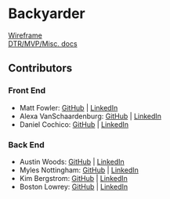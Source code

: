 <h1> Backyarder </h1>

[Wireframe](https://www.canva.com/design/DAFsSLdtdAU/PrvRlF6Lt1gsH-hrQfDhzQ/edit?utm_content=DAFsSLdtdAU&utm_campaign=designshare&utm_medium=link2&utm_source=sharebutton) <br>
[DTR/MVP/Misc. docs](https://drive.google.com/drive/folders/1NWnGqqrtpg4UZ2WkbNbyhk3uLt50T4Pv?usp=drive_link)


<h2> Contributors </h2>

<h3> Front End </h3>

 - Matt Fowler: [GitHub](https://github.com/mbenfowler) | [LinkedIn](https://www.linkedin.com/in/mbenfowler/)
 - Alexa VanSchaardenburg: [GitHub](https://github.com/AlexaVanSchaardenburg) | [LinkedIn](https://www.linkedin.com/in/alexa-r-vanschaardenburg/)
 - Daniel Cochico: [GitHub](https://github.com/dcochico) | [LinkedIn](https://www.linkedin.com/in/daniel-c-3a0201176/)

<h3> Back End </h3>

 - Austin Woods: [GitHub](https://github.com/boomclear) | [LinkedIn](https://www.linkedin.com/in/austin-woods-1830aa195/)
 - Myles Nottingham: [GitHub](https://github.com/MylesNottingham) | [LinkedIn](https://www.linkedin.com/in/mylesnottingham/)
 - Kim Bergstrom: [GitHub](https://github.com/kbergstrom78) | [LinkedIn](https://www.linkedin.com/in/kimberley-bergstrom/)
 - Boston Lowrey: [GitHub](https://github.com/BLowrey24) | [LinkedIn](https://www.linkedin.com/in/boston-lowrey/)
